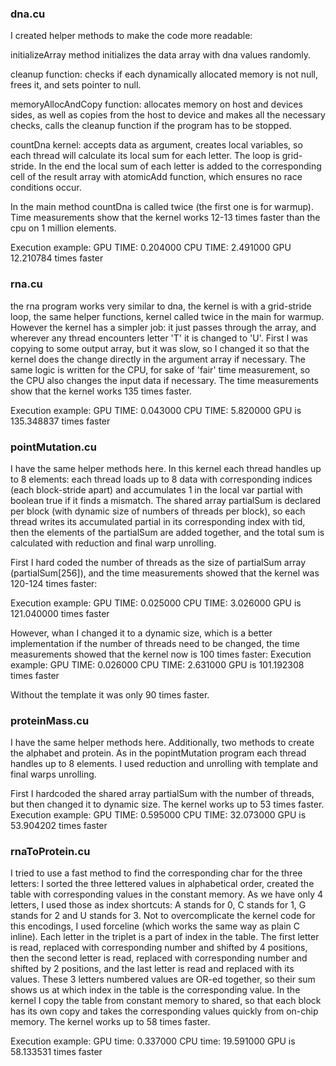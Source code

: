 ### dna.cu

I created helper methods to make the code more readable:

initializeArray method initializes the data array with dna values randomly.

cleanup function: checks if each dynamically allocated memory is not null, frees it, and sets pointer to null.

memoryAllocAndCopy function: allocates memory on host and devices sides, as well as copies from the host to device and makes all the necessary checks, calls the cleanup function if the program has to be stopped.

countDna kernel: accepts data as argument, creates local variables, so each thread will calculate its local sum for each letter. The loop is grid-stride. In the end the local sum of each letter is added to the corresponding cell of the result array with atomicAdd function, which ensures no race conditions occur.

In the main method countDna is called twice (the first one is for warmup).
Time measurements show that the kernel works 12-13 times faster than the cpu on 1 million elements.

Execution example:
GPU TIME: 0.204000
CPU TIME: 2.491000
GPU 12.210784 times faster

### rna.cu

the rna program works very similar to dna, the kernel is with a grid-stride loop, the same helper functions, kernel called twice in the main for warmup.
However the kernel has a simpler job: it just passes through the array, and wherever any thread encounters letter 'T' it is changed to 'U'. First I was copying to some output array, but it was slow, so I changed it so that the kernel does the change directly in the argument array if necessary.
The same logic is written for the CPU, for sake of 'fair' time measurement, so the CPU also changes the input data if necessary.
The time measurements show that the kernel works 135 times faster.

Execution example:
GPU TIME: 0.043000
CPU TIME: 5.820000
GPU is 135.348837 times faster

### pointMutation.cu

I have the same helper methods here. 
In this kernel each thread handles up to 8 elements: each thread loads up to 8 data with corresponding indices (each block-stride apart) and accumulates 1 in the local var partial with boolean true if it finds a mismatch. The shared array partialSum is declared per block (with dynamic size of numbers of threads per block), so each thread writes its accumulated partial in its corresponding index with tid, then the elements of the partialSum are added together, and the total sum is calculated with reduction and final warp unrolling.

First I hard coded the number of threads as the size of partialSum array (partialSum[256]), and the time measurements showed that the kernel was 120-124 times faster:

Execution example:
GPU TIME: 0.025000
CPU TIME: 3.026000
GPU is 121.040000 times faster

However, whan I changed it to a dynamic size, which is a better implementation if the number of threads need to be changed, the time measurements showed that the kernel now is 100 times faster:
Execution example:
GPU TIME: 0.026000
CPU TIME: 2.631000
GPU is 101.192308 times faster

Without the template it was only 90 times faster.


### proteinMass.cu

I have the same helper methods here. Additionally, two methods to create the alphabet and protein.
As in the popintMutation program each thread handles up to 8 elements. I used reduction and unrolling with template and final warps unrolling.

First I hardcoded the shared array partialSum with the number of threads, but then changed it to dynamic size. 
The kernel works up to 53 times faster.
Execution example:
GPU TIME: 0.595000
CPU TIME: 32.073000
GPU is 53.904202 times faster

### rnaToProtein.cu

I tried to use a fast method to find the corresponding char for the three letters: I sorted the three lettered values in alphabetical order, created the table with corresponding values in the constant memory. As we have only 4 letters, I used those as index shortcuts: A stands for 0, C stands for 1, G stands for 2 and U stands for 3. Not to overcomplicate the kernel code for this encodings, I used forceline (which works the same way as plain C inline). Each letter in the triplet is a part of index in the table. The first letter is read, replaced with corresponding number and shifted by 4 positions, then the second letter is read, replaced with corresponding number and shifted by 2 positions, and the last letter is read and replaced with its values. These 3 letters numbered values are OR-ed together, so their sum shows us at which index in the table is the corresponding value.
In the kernel I copy the table from constant memory to shared, so that each block has its own copy and takes the corresponding values quickly from on-chip memory.
The kernel works up to 58 times faster.

Execution example:
GPU time: 0.337000
CPU time: 19.591000
GPU is 58.133531 times faster
